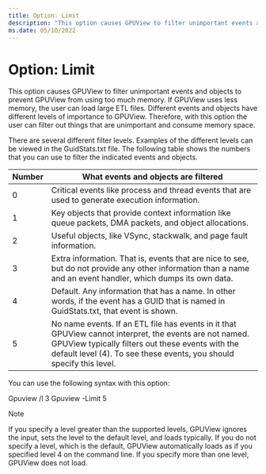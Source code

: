 ```yaml
---
title: Option: Limit
description: "This option causes GPUView to filter unimportant events and objects to prevent GPUView from using too much memory."
ms.date: 05/10/2022
---
```


# Option: Limit  

This option causes GPUView to filter unimportant events and objects to prevent GPUView from using too much memory. If GPUView uses less memory, the user can load large ETL files. Different events and objects have different levels of importance to GPUView. Therefore, with this option the user can filter out things that are unimportant and consume memory space.  

There are several different filter levels. Examples of the different levels can be viewed in the GuidStats.txt file. The following table shows the numbers that you can use to filter the indicated events and objects.   

| Number | What events and objects are filtered                                                                                                                                                                                                  |
|--------|---------------------------------------------------------------------------------------------------------------------------------------------------------------------------------------------------------------------------------------|
| 0      | Critical events like process and thread events that are used to generate  execution information.                                                                                                                                      |
| 1      | Key objects that provide context information like queue packets, DMA  packets, and object allocations.                                                                                                                                |
| 2      | Useful objects, like VSync, stackwalk, and page fault information.                                                                                                                                                                    |
| 3      | Extra information. That is, events that are nice to see, but do not provide  any other information than a name and an event handler, which dumps its own  data.                                                                       |
| 4      | Default. Any information that has a name. In other words, if the event has a  GUID that is named in GuidStats.txt, that event is shown.                                                                                               |
| 5      | No name events. If an ETL file has events in it that GPUView cannot  interpret, the events are not named. GPUView typically filters out these events  with the default level (4). To see these events, you should specify this level. |

You can use the following syntax with this option:  

Gpuview /l 3 
Gpuview -Limit 5   

> [!NOTE]
> If you specify a level greater than the supported levels, GPUView ignores the input, sets the level to the default level, and loads typically. If you do not specify a level, which is the default, GPUView automatically loads as if you specified level 4 on the command line. If you specify more than one level, GPUView does not load. 

